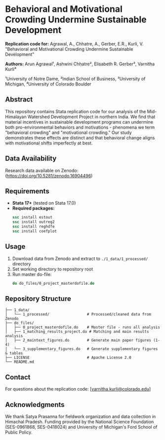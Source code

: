 # Behavioral and Motivational Crowding Undermine Sustainable Development

**Replication code for:** Agrawal, A., Chhatre, A., Gerber, E.R., Kurli, V. "Behavioral and Motivational Crowding Undermine Sustainable Development" 

**Authors:** Arun Agrawal¹, Ashwini Chhatre², Elisabeth R. Gerber³, Varnitha Kurli⁴

¹University of Notre Dame, ²Indian School of Business, ³University of Michigan, ⁴University of Colorado Boulder

## Abstract

This repository contains Stata replication code for our analysis of the Mid-Himalayan Watershed Development Project in northern India. We find that material incentives in sustainable development programs can undermine both pro-environmental behaviors and motivations - phenomena we term "behavioral crowding" and "motivational crowding." Our study demonstrates these effects are distinct and that behavioral change aligns with motivational shifts imperfectly at best.

## Data Availability

Research data available on Zenodo:(https://doi.org/10.5281/zenodo.16904496)

## Requirements

- **Stata 17+** (tested on Stata 17.0)
- **Required packages:** 
  ```stata
  ssc install estout
  ssc install outreg2  
  ssc install reghdfe
  ssc install coefplot
  ```

## Usage

1. Download data from Zenodo and extract to `./1_data/1_processed/` directory
2. Set working directory to repository root
3. Run master do-file:
   ```stata
   do do_files/0_project_masterdofile.do
   ```

## Repository Structure

```
├── 1_data/
│   └── 1_processed/                 # Processed/cleaned data from Zenodo
├── do_files/
│   ├── 0_project_masterdofile.do    # Master file - runs all analysis
│   ├── 1_matching_results_project.do # Matching and main results analysis
│   ├── 2_maintext_figures.do        # Generate main paper figures (1-4)
│   └── 3_supplementary_figures.do   # Generate supplementary figures & tables
├── LICENSE                          # Apache License 2.0
└── README.md

```

## Contact

For questions about the replication code: [varnitha.kurli@colorado.edu]

## Acknowledgments

We thank Satya Prasanna for fieldwork organization and data collection in Himachal Pradesh. Funding provided by the National Science Foundation (SES-0961868, SES-0418024) and University of Michigan's Ford School of Public Policy.
